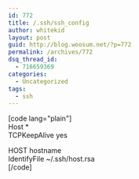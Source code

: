 ```yaml
---
id: 772
title: /.ssh/ssh_config
author: whitekid
layout: post
guid: http://blog.woosum.net/?p=772
permalink: /archives/772
dsq_thread_id:
  - 716659369
categories:
  - Uncategorized
tags:
  - ssh
---
```

[code lang="plain"]  
Host *  
TCPKeepAlive yes

HOST hostname  
IdentifyFile ~/.ssh/host.rsa  
[/code]